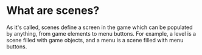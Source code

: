 # What are scenes?
As it's called, scenes define a screen in the game which can be populated by anything, from game elements to menu buttons.
For example, a level is a scene filled with game objects, and a menu is a scene filled with menu buttons.